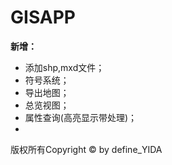 # GISAPP
**新增：**
* 添加shp,mxd文件；
* 符号系统；
* 导出地图；
* 总览视图；
* 属性查询(高亮显示带处理)；
*

版权所有Copyright © by define_YIDA

